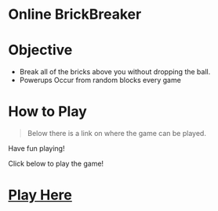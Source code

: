# Online BrickBreaker

# Objective
* Break all of the bricks above you without dropping the ball. 
* Powerups Occur from random blocks every game

# How to Play
>Below there is a link on where the game can be played.

Have fun playing! 

Click below to play the game!


# [Play Here](https://rawgit.com/Brendenvski/breakoutGame/master/index.html)
